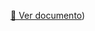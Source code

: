 [📄 Ver documento](https://drive.google.com/file/d/1XEerwGZbPgH2vrooAdKAbaqHor5KGaQE/view?usp=sharing))
